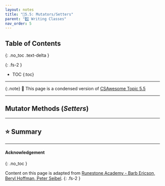 ```yaml
---
layout: notes
title: "📓5.5: Mutators/Setters" 
parent: "5️⃣ Writing Classes"
nav_order: 5
---
```


## Table of Contents
{: .no_toc .text-delta }

{: .fs-2 }
- TOC
{:toc}

---

{:.note}
📖 This page is a condensed version of [CSAwesome Topic 5.5](https://runestone.academy/ns/books/published/csawesome/Unit5-Writing-Classes/topic-5-5-mutator-methods.html?mode=browsing) 

---

## Mutator Methods (_Setters_)



---

## ⭐️ Summary


  

---

#### Acknowledgement
{: .no_toc }

Content on this page is adapted from [Runestone Academy - Barb Ericson, Beryl Hoffman, Peter Seibel](https://runestone.academy/ns/books/published/csawesome/index.html?mode=browsing).
{: .fs-2 }
